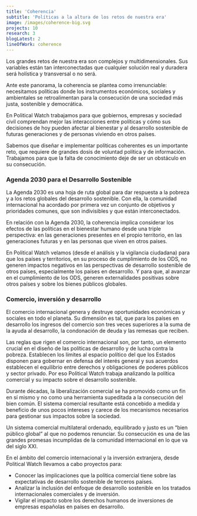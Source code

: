 ```yaml
---
title: 'Coherencia'
subtitle: 'Políticas a la altura de los retos de nuestra era'
image: /images/coherence-big.svg
projects: 10
research: 3
blogLatest: 2
lineOfWork: coherence
---
```


<md-content with-projects-toc>

Los grandes retos de nuestra era son complejos y multidimensionales. Sus variables están tan interconectadas que cualquier solución real y duradera será holística y transversal o no será.

Ante este panorama, la coherencia se plantea como irrenunciable: necesitamos políticas donde los instrumentos económicos, sociales y ambientales se retroalimentan para la consecución de una sociedad más justa, sostenible y democrática.

En Political Watch trabajamos para que gobiernos, empresas y sociedad civil comprendan mejor las interacciones entre políticas y cómo sus decisiones de hoy pueden afectar al bienestar y al desarrollo sostenible de futuras generaciones y de personas viviendo en otros países.

Sabemos que diseñar e implementar políticas coherentes es un importante reto, que requiere de grandes dosis de voluntad política y de información. Trabajamos para que la falta de conocimiento deje de ser un obstáculo en su consecución.

### Agenda 2030 para el Desarrollo Sostenible

La Agenda 2030 es una hoja de ruta global para dar respuesta a la pobreza y a los retos globales del desarrollo sostenible. Con ella, la comunidad internacional ha acordado por primera vez un conjunto de objetivos y prioridades comunes, que son indivisibles y que están interconectados.

En relación con la Agenda 2030, la coherencia implica considerar los efectos de las políticas en el bienestar humano desde una triple perspectiva: en las generaciones presentes en el propio territorio, en las generaciones futuras y en las personas que viven en otros países.

En Political Watch velamos (desde el análisis y la vigilancia ciudadana) para que los países y territorios, en su proceso de cumplimiento de los ODS, no generen impactos negativos en las perspectivas de desarrollo sostenible de otros países, especialmente los países en desarrollo. Y para que, al avanzar en el cumplimiento de los ODS, generen externalidades positivas sobre otros países y sobre los bienes públicos globales.

### Comercio, inversión y desarrollo

El comercio internacional genera y destruye oportunidades económicas y sociales en todo el planeta. Su dimensión es tal, que para los países en desarrollo los ingresos del comercio son tres veces superiores a la suma de la ayuda al desarrollo, la condonación de deuda y las remesas que reciben.

Las reglas que rigen el comercio internacional son, por tanto, un elemento crucial en el diseño de las políticas de desarrollo y de lucha contra la pobreza. Establecen los límites al espacio político del que los Estados disponen para gobernar en defensa del interés general y sus acuerdos establecen el equilibrio entre derechos y obligaciones de poderes públicos y sector privado. Por eso Political Watch trabaja analizando la política comercial y su impacto sobre el desarrollo sostenible.

Durante décadas, la liberalización comercial se ha promovido como un fin en sí mismo y no como una herramienta supeditada a la consecución del bien común. El sistema comercial resultante está concebido a medida y beneficio de unos pocos intereses y carece de los mecanismos necesarios para gestionar sus impactos sobre la sociedad.

Un sistema comercial multilateral ordenado, equilibrado y justo es un “bien público global” al que no podemos renunciar. Su consecución es una de las grandes promesas incumplidas de la comunidad internacional en lo que va del siglo XXI.

En el ámbito del comercio internacional y la inversión extranjera, desde Political Watch llevamos a cabo proyectos para:

* Conocer las implicaciones que la política comercial tiene sobre las expectativas de desarrollo sostenible de terceros países.
* Analizar la inclusión del enfoque de desarrollo sostenible en los tratados internacionales comerciales y de inversión.
* Vigilar el impacto sobre los derechos humanos de inversiones de empresas españolas en países en desarrollo.

</md-content>

<projects
  title="Proyectos"
  subtitle="Consultorías, asesorías e investigaciones centradas en el análisis de los procesos de construcción y diseño de políticas públicas con un enfoque de género, derechos humanos y desarrollo sostenible.">
</projects>

<research></research>

<blogLatest></blogLatest>
